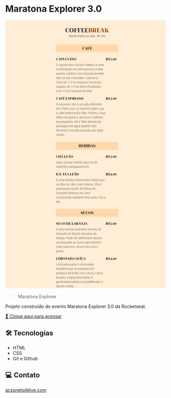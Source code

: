 # Maratona Explorer 3.0

![preview](./.github/preview.png)

> Maratona Explorer

Projeto construído do evento Maratona Explorer 3.0 da Rocketseat.

[🔗 Clique aqui para acessar](https://acssneto.github.io/MaratonaExplorer3.0/)


## 🛠 Tecnologias

- HTML
- CSS
- Git e Github

## 💻 Contato

acssneto@live.com